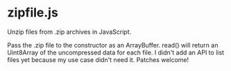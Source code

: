 zipfile.js
==========

Unzip files from .zip archives in JavaScript.

Pass the .zip file to the constructor as an ArrayBuffer. read() will return an Uint8Array of the uncompressed data for each file. I didn't add an API to list files yet because my use case didn't need it. Patches welcome!
